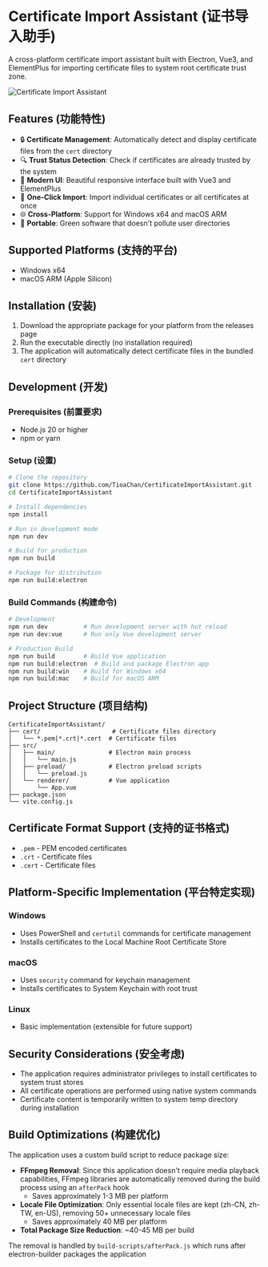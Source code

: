 # Certificate Import Assistant (证书导入助手)

A cross-platform certificate import assistant built with Electron, Vue3, and ElementPlus for importing certificate files to system root certificate trust zone.

![Certificate Import Assistant](https://github.com/user-attachments/assets/f9d16fc0-9feb-4be3-80e7-4bdfe1deb130)

## Features (功能特性)

- 🔒 **Certificate Management**: Automatically detect and display certificate files from the `cert` directory
- 🔍 **Trust Status Detection**: Check if certificates are already trusted by the system
- 📱 **Modern UI**: Beautiful responsive interface built with Vue3 and ElementPlus
- 🚀 **One-Click Import**: Import individual certificates or all certificates at once
- 🌐 **Cross-Platform**: Support for Windows x64 and macOS ARM
- 💚 **Portable**: Green software that doesn't pollute user directories

## Supported Platforms (支持的平台)

- Windows x64
- macOS ARM (Apple Silicon)

## Installation (安装)

1. Download the appropriate package for your platform from the releases page
2. Run the executable directly (no installation required)
3. The application will automatically detect certificate files in the bundled `cert` directory

## Development (开发)

### Prerequisites (前置要求)

- Node.js 20 or higher
- npm or yarn

### Setup (设置)

```bash
# Clone the repository
git clone https://github.com/TioaChan/CertificateImportAssistant.git
cd CertificateImportAssistant

# Install dependencies
npm install

# Run in development mode
npm run dev

# Build for production
npm run build

# Package for distribution
npm run build:electron
```

### Build Commands (构建命令)

```bash
# Development
npm run dev          # Run development server with hot reload
npm run dev:vue      # Run only Vue development server

# Production Build
npm run build        # Build Vue application
npm run build:electron  # Build and package Electron app
npm run build:win    # Build for Windows x64
npm run build:mac    # Build for macOS ARM
```

## Project Structure (项目结构)

```
CertificateImportAssistant/
├── cert/                    # Certificate files directory
│   └── *.pem|*.crt|*.cert  # Certificate files
├── src/
│   ├── main/               # Electron main process
│   │   └── main.js
│   ├── preload/            # Electron preload scripts
│   │   └── preload.js
│   └── renderer/           # Vue application
│       └── App.vue
├── package.json
└── vite.config.js
```

## Certificate Format Support (支持的证书格式)

- `.pem` - PEM encoded certificates
- `.crt` - Certificate files
- `.cert` - Certificate files

## Platform-Specific Implementation (平台特定实现)

### Windows
- Uses PowerShell and `certutil` commands for certificate management
- Installs certificates to the Local Machine Root Certificate Store

### macOS
- Uses `security` command for keychain management
- Installs certificates to System Keychain with root trust

### Linux
- Basic implementation (extensible for future support)

## Security Considerations (安全考虑)

- The application requires administrator privileges to install certificates to system trust stores
- All certificate operations are performed using native system commands
- Certificate content is temporarily written to system temp directory during installation

## Build Optimizations (构建优化)

The application uses a custom build script to reduce package size:

- **FFmpeg Removal**: Since this application doesn't require media playback capabilities, FFmpeg libraries are automatically removed during the build process using an `afterPack` hook
  - Saves approximately 1-3 MB per platform
- **Locale File Optimization**: Only essential locale files are kept (zh-CN, zh-TW, en-US), removing 50+ unnecessary locale files
  - Saves approximately 40 MB per platform
- **Total Package Size Reduction**: ~40-45 MB per build

The removal is handled by `build-scripts/afterPack.js` which runs after electron-builder packages the application
